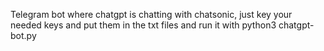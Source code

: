Telegram bot where chatgpt is chatting with chatsonic, just key your needed keys and put them in the txt files and run it with python3 chatgpt-bot.py
